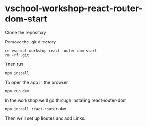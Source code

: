 # vschool-workshop-react-router-dom-start

Clone the repository

Remove the .git directory
```
cd vschool-workshop-react-router-dom-start
rm -rf .git
```


Then run
```
npm install
```
To open the app in the browser
```
npm run dev
```

In the workshop we'll go through installing react-router-dom
```
npm install react-router-dom
```

Then we'll set up Routes and add Links.
